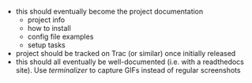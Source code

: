 - this should eventually become the project documentation
	- project info
	- how to install
	- config file examples
	- setup tasks
- project should be tracked on Trac (or similar) once initially released
- this should all eventually be well-documented (i.e. with a readthedocs site).  Use *terminalizer* to capture GIFs instead of regular screenshots